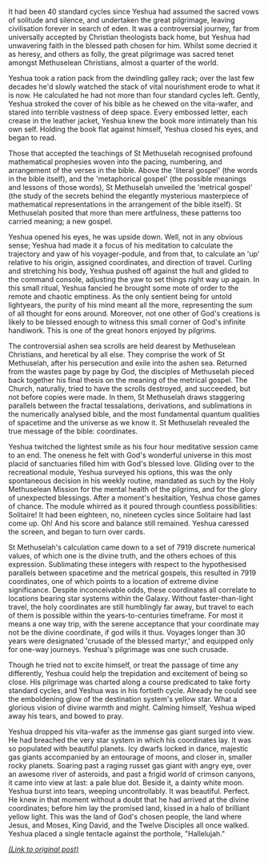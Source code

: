 It had been 40 standard cycles since Yeshua had assumed the sacred vows of solitude and silence, and undertaken the great pilgrimage, leaving civilisation forever in search of eden. It was a controversial journey, far from universally accepted by Christian theologists back home, but Yeshua had unwavering faith in the blessed path chosen for him. Whilst some decried it as heresy, and others as folly, the great pilgrimage was sacred tenet amongst Methuselean Christians, almost a quarter of the world. 

Yeshua took a ration pack from the dwindling galley rack; over the last few decades he'd slowly watched the stack of vital nourishment erode to what it is now. He calculated he had not more than four standard cycles left. Gently, Yeshua stroked the cover of his bible as he chewed on the vita-wafer, and stared into terrible vastness of deep space. Every embossed letter, each crease in the leather jacket, Yeshua knew the book more intimately than his own self. Holding the book flat against himself, Yeshua closed his eyes, and began to read. 

Those that accepted the teachings of St Methuselah recognised profound mathematical prophesies woven into the pacing, numbering, and arrangement of the verses in the bible. Above the 'literal gospel' (the words in the bible itself), and the 'metaphorical gospel' (the possible meanings and lessons of those words), St Methuselah unveiled the 'metrical gospel' (the study of the secrets behind the elegantly mysterious masterpiece of mathematical representations in the arrangement of the bible itself). St Methuselah posited that more than mere artfulness, these patterns too carried meaning; a new gospel. 

Yeshua opened his eyes, he was upside down. Well, not in any obvious sense; Yeshua had made it a focus of his meditation to calculate the trajectory and yaw of his voyager-podule, and from that, to calculate an 'up' relative to his origin, assigned coordinates, and direction of travel. Curling and stretching his body, Yeshua pushed off against the hull and glided to the command console, adjusting the yaw to set things right way up again. In this small ritual, Yeshua fancied he brought some mote of order to the remote and chaotic emptiness. As the only sentient being for untold lightyears, the purity of his mind meant all the more, representing the sum of all thought for eons around. Moreover, not one other of God's creations is likely to be blessed enough to witness this small corner of God's infinite handiwork. This is one of the great honors enjoyed by pilgrims.

The controversial ashen sea scrolls are held dearest by Methuselean Christians, and heretical by all else. They comprise the work of St Methuselah, after his persecution and exile into the ashen sea. Returned from the wastes page by page by God, the disciples of Methuselah pieced back together his final thesis on the meaning of the metrical gospel. The Church, naturally, tried to have the scrolls destroyed, and succeeded, but not before copies were made. In them, St Methuselah draws staggering parallels between the fractal tessalations, derivations, and sublimations in the numerically analysed bible, and the most fundamental quantum qualities of spacetime and the universe as we know it. St Methuselah revealed the true message of the bible: coordinates.

Yeshua twitched the lightest smile as his four hour meditative session came to an end. The oneness he felt with God's wonderful universe in this most placid of sanctuaries filled him with God's blessed love. Gliding over to the recreational module, Yeshua surveyed his options, this was the only spontaneous decision in his weekly routine, mandated as such by the Holy Methuselean Mission for the mental health of the pilgrims, and for the glory of unexpected blessings. After a moment's hesitaition, Yeshua chose games of chance. The module whirred as it poured through countless possibilities: Solitaire! It had been eighteen, no, nineteen cycles since Solitaire had last come up. Oh! And his score and balance still remained. Yeshua caressed the screen, and began to turn over cards.

St Methuselah's calculation came down to a set of 7919 discrete numerical values, of which one is the divine truth, and the others echoes of this expression. Sublimating these integers with respect to the hypothesised parallels between spacetime and the metrical gospels, this resulted in 7919 coordinates, one of which points to a location of extreme divine significance. Despite inconceivable odds, these coordinates all correlate to locations bearing star systems within the Galaxy. Without faster-than-light travel, the holy coordinates are still humblingly far away, but travel to each of them is possible within the years-to-centuries timeframe. For most it means a one way trip, with the serene acceptance that your coordinate may not be the divine coordinate, if god wills it thus. Voyages longer than 30 years were designated 'crusade of the blessed martyr,' and equipped only for one-way journeys. Yeshua's pilgrimage was one such crusade.

Though he tried not to excite himself, or treat the passage of time any differently, Yeshua could help the trepidation and excitement of being so close. His pilgrimage was charted along a course predicated to take forty standard cycles, and Yeshua was in his fortieth cycle. Already he could see the emboldening glow of the destination system's yellow star. What a glorious vision of divine warmth and might. Calming himself, Yeshua wiped away his tears, and bowed to pray.

Yeshua dropped his vita-wafer as the immense gas giant surged into view. He had breached the very star system in which his coordinates lay. It was so populated with beautiful planets. Icy dwarfs locked in dance, majestic gas giants accompanied by an entourage of moons, and closer in, smaller rocky planets. Soaring past a raging russet gas giant with angry eye, over an awesome river of asteroids, and past a frigid world of crimson canyons, it came into view at last: a pale blue dot. Beside it, a dainty white moon. Yeshua burst into tears, weeping uncontrollably. It was beautiful. Perfect. He knew in that moment without a doubt that he had arrived at the divine coordinates; before him lay the promised land, kissed in a halo of brilliant yellow light. This was the land of God's chosen people, the land where Jesus, and Moses, King David, and the Twelve Disciples all once walked. Yeshua placed a single tentacle against the porthole, "Hallelujah."

[*(Link to original post)*](https://www.reddit.com/r/HFY/comments/38p5l5/yeshuas_pilgrimage/)
